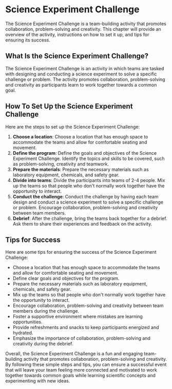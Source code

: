 Science Experiment Challenge
===============================================================

The Science Experiment Challenge is a team-building activity that promotes collaboration, problem-solving and creativity. This chapter will provide an overview of the activity, instructions on how to set it up, and tips for ensuring its success.

What Is the Science Experiment Challenge?
-----------------------------------------

The Science Experiment Challenge is an activity in which teams are tasked with designing and conducting a science experiment to solve a specific challenge or problem. The activity promotes collaboration, problem-solving and creativity as participants learn to work together towards a common goal.

How To Set Up the Science Experiment Challenge
----------------------------------------------

Here are the steps to set up the Science Experiment Challenge:

1. **Choose a location**: Choose a location that has enough space to accommodate the teams and allow for comfortable seating and movement.
2. **Define the program**: Define the goals and objectives of the Science Experiment Challenge. Identify the topics and skills to be covered, such as problem-solving, creativity and teamwork.
3. **Prepare the materials**: Prepare the necessary materials such as laboratory equipment, chemicals, and safety gear.
4. **Divide into teams**: Divide the participants into teams of 2-4 people. Mix up the teams so that people who don't normally work together have the opportunity to interact.
5. **Conduct the challenge**: Conduct the challenge by having each team design and conduct a science experiment to solve a specific challenge or problem. Encourage collaboration, problem-solving and creativity between team members.
6. **Debrief**: After the challenge, bring the teams back together for a debrief. Ask them to share their experiences and feedback on the activity.

Tips for Success
----------------

Here are some tips for ensuring the success of the Science Experiment Challenge:

* Choose a location that has enough space to accommodate the teams and allow for comfortable seating and movement.
* Define clear goals and objectives for the program.
* Prepare the necessary materials such as laboratory equipment, chemicals, and safety gear.
* Mix up the teams so that people who don't normally work together have the opportunity to interact.
* Encourage collaboration, problem-solving and creativity between team members during the challenge.
* Foster a supportive environment where mistakes are learning opportunities.
* Provide refreshments and snacks to keep participants energized and hydrated.
* Emphasize the importance of collaboration, problem-solving and creativity during the debrief.

Overall, the Science Experiment Challenge is a fun and engaging team-building activity that promotes collaboration, problem-solving and creativity. By following these simple steps and tips, you can ensure a successful event that will leave your team feeling more connected and motivated to work together towards common goals while learning scientific concepts and experimenting with new ideas.
